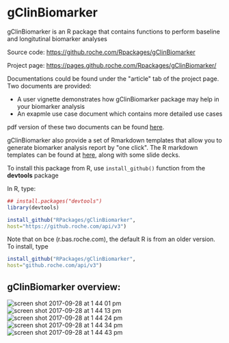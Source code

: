 # gClinBiomarker

gClinBiomarker is an R package that contains functions to perform baseline and longitutinal biomarker analyses 

Source code: https://github.roche.com/Rpackages/gClinBiomarker

Project page: https://pages.github.roche.com/Rpackages/gClinBiomarker/

Documentations could be found under the "article" tab of the project page. Two documents are provided:
- A user vignette demonstrates how gClinBiomarker package may help in your biomarker analysis
- An exapmle use case document which contains more detailed use cases

pdf version of these two documents can be found [here](https://github.roche.com/Rpackages/gClinBiomarker/tree/master/inst/doc).

gClinBiomarker also provide a set of Rmarkdown templates that allow you to generate biomarker analysis report by "one click". The R markdown templates can be found at [here](https://github.roche.com/lengn/gClinbiomarker_documents), along with some slide decks.

To install this package from R, use `install_github()` function from the **devtools** package

In R, type:

```r
## install.packages("devtools")
library(devtools)

install_github("RPackages/gClinBiomarker",
host="https://github.roche.com/api/v3")
```



Note that on bce (r.bas.roche.com), the default R is from an older version. To install, type

```r
install_github("RPackages/gClinBiomarker",
host="github.roche.com/api/v3")
```

## gClinBiomarker overview:

![screen shot 2017-09-28 at 1 44 01 pm](https://media.github.roche.com/user/48/files/431d398a-a453-11e7-8801-1c6915156185)
![screen shot 2017-09-28 at 1 44 13 pm](https://media.github.roche.com/user/48/files/47cad168-a453-11e7-85f7-deee2f7604ab)
![screen shot 2017-09-28 at 1 44 24 pm](https://media.github.roche.com/user/48/files/4ad58466-a453-11e7-80be-9af0c23fcedd)
![screen shot 2017-09-28 at 1 44 34 pm](https://media.github.roche.com/user/48/files/507dd1a2-a453-11e7-8216-442f15bd500a)
![screen shot 2017-09-28 at 1 44 43 pm](https://media.github.roche.com/user/48/files/53ab85e0-a453-11e7-825d-718f28d1fca3)
